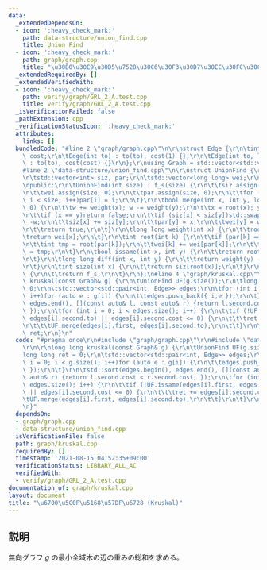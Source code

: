 ```yaml
---
data:
  _extendedDependsOn:
  - icon: ':heavy_check_mark:'
    path: data-structure/union_find.cpp
    title: Union Find
  - icon: ':heavy_check_mark:'
    path: graph/graph.cpp
    title: "\u30B0\u30E9\u30D5\u7528\u30C6\u30F3\u30D7\u30EC\u30FC\u30C8"
  _extendedRequiredBy: []
  _extendedVerifiedWith:
  - icon: ':heavy_check_mark:'
    path: verify/graph/GRL_2_A.test.cpp
    title: verify/graph/GRL_2_A.test.cpp
  _isVerificationFailed: false
  _pathExtension: cpp
  _verificationStatusIcon: ':heavy_check_mark:'
  attributes:
    links: []
  bundledCode: "#line 2 \"graph/graph.cpp\"\n\r\nstruct Edge {\r\n\tint to; long long\
    \ cost;\r\n\tEdge(int to) : to(to), cost(1) {};\r\n\tEdge(int to, long long cost)\
    \ : to(to), cost(cost) {}\r\n};\r\nusing Graph = std::vector<std::vector<Edge>>;\n\
    #line 2 \"data-structure/union_find.cpp\"\n\r\nstruct UnionFind {\r\nprivate:\r\
    \n\tstd::vector<int> siz, par;\r\n\tstd::vector<long long> wei;\r\n\tint f_s;\r\
    \npublic:\r\n\tUnionFind(int size) : f_s(size) {\r\n\t\tsiz.assign(size, 1);\r\
    \n\t\twei.assign(size, 0);\r\n\t\tpar.assign(size, 0);\r\n\t\tfor (int i = 0;\
    \ i < size; i++)par[i] = i;\r\n\t}\r\n\tbool merge(int x, int y, long long w =\
    \ 0) {\r\n\t\tw += weight(x); w -= weight(y);\r\n\t\tx = root(x); y = root(y);\r\
    \n\t\tif (x == y)return false;\r\n\t\tif (siz[x] < siz[y])std::swap(x, y), w =\
    \ -w;\r\n\t\tsiz[x] += siz[y];\r\n\t\tpar[y] = x;\r\n\t\twei[y] = w;\r\n\t\tf_s--;\r\
    \n\t\treturn true;\r\n\t}\r\n\tlong long weight(int x) {\r\n\t\troot(x);\r\n\t\
    \treturn wei[x];\r\n\t}\r\n\tint root(int k) {\r\n\t\tif (par[k] == k)return k;\r\
    \n\t\tint tmp = root(par[k]);\r\n\t\twei[k] += wei[par[k]];\r\n\t\treturn par[k]\
    \ = tmp;\r\n\t}\r\n\tbool issame(int x, int y) {\r\n\t\treturn root(x) == root(y);\r\
    \n\t}\r\n\tlong long diff(int x, int y) {\r\n\t\treturn weight(y) - weight(x);\r\
    \n\t}\r\n\tint size(int x) {\r\n\t\treturn siz[root(x)];\r\n\t}\r\n\tint forest_size()\
    \ {\r\n\t\treturn f_s;\r\n\t}\r\n};\n#line 4 \"graph/kruskal.cpp\"\n\r\nlong long\
    \ kruskal(const Graph& g) {\r\n\tUnionFind UF(g.size());\r\n\tlong long ret =\
    \ 0;\r\n\tstd::vector<std::pair<int, Edge>> edges;\r\n\tfor (int i = 0; i < g.size();\
    \ i++)for (auto e : g[i]) {\r\n\t\tedges.push_back({ i,e });\r\n\t}\r\n\tstd::sort(edges.begin(),\
    \ edges.end(), [](const auto& l, const auto& r) {return l.second.cost < r.second.cost;\
    \ });\r\n\tfor (int i = 0; i < edges.size(); i++) {\r\n\t\tif (!UF.issame(edges[i].first,\
    \ edges[i].second.to) || edges[i].second.cost <= 0) {\r\n\t\t\tret += edges[i].second.cost;\r\
    \n\t\t\tUF.merge(edges[i].first, edges[i].second.to);\r\n\t\t}\r\n\t}\r\n\treturn\
    \ ret;\r\n}\n"
  code: "#pragma once\r\n#include \"graph/graph.cpp\"\r\n#include \"data-structure/union_find.cpp\"\
    \r\n\r\nlong long kruskal(const Graph& g) {\r\n\tUnionFind UF(g.size());\r\n\t\
    long long ret = 0;\r\n\tstd::vector<std::pair<int, Edge>> edges;\r\n\tfor (int\
    \ i = 0; i < g.size(); i++)for (auto e : g[i]) {\r\n\t\tedges.push_back({ i,e\
    \ });\r\n\t}\r\n\tstd::sort(edges.begin(), edges.end(), [](const auto& l, const\
    \ auto& r) {return l.second.cost < r.second.cost; });\r\n\tfor (int i = 0; i <\
    \ edges.size(); i++) {\r\n\t\tif (!UF.issame(edges[i].first, edges[i].second.to)\
    \ || edges[i].second.cost <= 0) {\r\n\t\t\tret += edges[i].second.cost;\r\n\t\t\
    \tUF.merge(edges[i].first, edges[i].second.to);\r\n\t\t}\r\n\t}\r\n\treturn ret;\r\
    \n}"
  dependsOn:
  - graph/graph.cpp
  - data-structure/union_find.cpp
  isVerificationFile: false
  path: graph/kruskal.cpp
  requiredBy: []
  timestamp: '2021-08-15 04:52:35+09:00'
  verificationStatus: LIBRARY_ALL_AC
  verifiedWith:
  - verify/graph/GRL_2_A.test.cpp
documentation_of: graph/kruskal.cpp
layout: document
title: "\u6700\u5C0F\u5168\u57DF\u6728 (Kruskal)"
---
```


## 説明
無向グラフ $g$ の最小全域木の辺の重みの総和を求める。